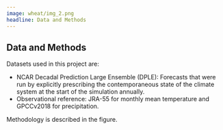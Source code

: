 ```yaml
---
image: wheat/img_2.png
headline: Data and Methods
---
```

## Data and Methods

Datasets used in this project are:

- NCAR Decadal Prediction Large Ensemble (DPLE): Forecasts that were run by explicitly prescribing the contemporaneous state of the climate system at the start of the simulation annually.
- Observational reference: JRA-55 for monthly mean temperature and GPCCv2018 for precipitation.

Methodology is described in the figure.

